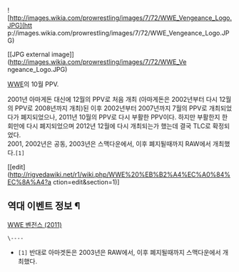 ![http://images.wikia.com/prowrestling/images/7/72/WWE_Vengeance_Logo.JPG](htt
p://images.wikia.com/prowrestling/images/7/72/WWE_Vengeance_Logo.JPG)

[[JPG external image]](http://images.wikia.com/prowrestling/images/7/72/WWE_Ve
ngeance_Logo.JPG)

[WWE](WWE.md)의 10월 PPV.

2001년 아마게돈 대신에 12월의 PPV로 처음 개최 (아마게돈은 2002년부터 다시 12월의 PPV로 2008년까지 개최)된 이후
2002년부터 2007년까지 7월의 PPV로 개최되었다가 폐지되었으나, 2011년 10월의 PPV로 다시 부활한 PPV이다. 하지만 부활한지
한 회만에 다시 폐지되었으며 2012년 12월에 다시 개최되는가 했는데 결국 TLC로 확정되었다.  
2001, 2002년은 공동, 2003년은 스맥다운에서, 이후 폐지될때까지 RAW에서 개최했다.`[1]`

[[edit](http://rigvedawiki.net/r1/wiki.php/WWE%20%EB%B2%A4%EC%A0%84%EC%8A%A4?a
ction=edit&section=1)]

## 역대 이벤트 정보 ¶

  

[WWE 벤전스 (2011)](WWE%20%EB%B2%A4%EC%A0%84%EC%8A%A4%20%282011%29.md)

  

`\----`

  * `[1]` 반대로 아마겟돈은 2003년은 RAW에서, 이후 폐지될때까지 스맥다운에서 개최했다.

